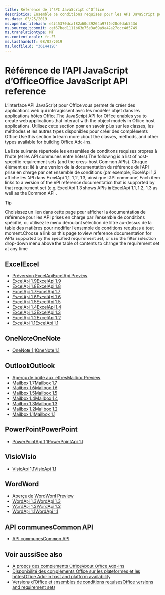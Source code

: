 ```yaml
---
title: Référence de l’API JavaScript d’Office
description: Ensemble de conditions requises pour les API JavaScript pour Office par hôte
ms.date: 07/25/2019
ms.openlocfilehash: e4b45370dcaf82a60d39264a97f1e28c0dab543d
ms.sourcegitcommit: ceb67bed1111b63e75e3a69a9a42a27ccc4d5749
ms.translationtype: MT
ms.contentlocale: fr-FR
ms.lasthandoff: 08/02/2019
ms.locfileid: "36144193"
---
```

# <a name="office-javascript-api-reference"></a><span data-ttu-id="2a2d4-103">Référence de l’API JavaScript d’Office</span><span class="sxs-lookup"><span data-stu-id="2a2d4-103">Office JavaScript API reference</span></span>

<span data-ttu-id="2a2d4-104">L’interface API JavaScript pour Office vous permet de créer des applications web qui interagissent avec les modèles objet dans les applications hôtes Office.</span><span class="sxs-lookup"><span data-stu-id="2a2d4-104">The JavaScript API for Office enables you to create web applications that interact with the object models in Office host applications.</span></span> <span data-ttu-id="2a2d4-105">Utilisez cette section pour en savoir plus sur les classes, les méthodes et les autres types disponibles pour créer des compléments Office.</span><span class="sxs-lookup"><span data-stu-id="2a2d4-105">Use this section to learn more about the classes, methods, and other types available for building Office Add-ins.</span></span>

<span data-ttu-id="2a2d4-106">La liste suivante répertorie les ensembles de conditions requises propres à l’hôte (et les API communes entre hôtes).</span><span class="sxs-lookup"><span data-stu-id="2a2d4-106">The following is a list of host-specific requirement sets (and the cross-host Common APIs).</span></span> <span data-ttu-id="2a2d4-107">Chaque élément est lié à une version de la documentation de référence de l’API prise en charge par cet ensemble de conditions (par exemple, ExcelApi 1,3 affiche les API dans ExcelApi 1,1, 1,2, 1,3, ainsi que l’API commune).</span><span class="sxs-lookup"><span data-stu-id="2a2d4-107">Each item links to a version of the API reference documentation that is supported by that requirement set (e.g. ExcelApi 1.3 shows APIs in ExcelApi 1.1, 1.2, 1.3 as well as the Common API).</span></span>

> [!TIP]
> <span data-ttu-id="2a2d4-108">Choisissez un lien dans cette page pour afficher la documentation de référence pour les API prises en charge par l’ensemble de conditions spécifié, ou utilisez le menu déroulant sélection de filtre au-dessus de la table des matières pour modifier l’ensemble de conditions requises à tout moment.</span><span class="sxs-lookup"><span data-stu-id="2a2d4-108">Choose a link on this page to view reference documentation for APIs supported by the specified requirement set, or use the filter selection drop-down menu above the table of contents to change the requirement set at any time.</span></span>

## <a name="excel"></a><span data-ttu-id="2a2d4-109">Excel</span><span class="sxs-lookup"><span data-stu-id="2a2d4-109">Excel</span></span>

- [<span data-ttu-id="2a2d4-110">Préversion ExcelApi</span><span class="sxs-lookup"><span data-stu-id="2a2d4-110">ExcelApi Preview</span></span>](/javascript/api/excel?view=excel-js-preview)
- [<span data-ttu-id="2a2d4-111">ExcelApi 1.9</span><span class="sxs-lookup"><span data-stu-id="2a2d4-111">ExcelApi 1.9</span></span>](/javascript/api/excel?view=excel-js-1.9)
- [<span data-ttu-id="2a2d4-112">ExcelApi 1.8</span><span class="sxs-lookup"><span data-stu-id="2a2d4-112">ExcelApi 1.8</span></span>](/javascript/api/excel?view=excel-js-1.8)
- [<span data-ttu-id="2a2d4-113">ExcelApi 1.7</span><span class="sxs-lookup"><span data-stu-id="2a2d4-113">ExcelApi 1.7</span></span>](/javascript/api/excel?view=excel-js-1.7)
- [<span data-ttu-id="2a2d4-114">ExcelApi 1.6</span><span class="sxs-lookup"><span data-stu-id="2a2d4-114">ExcelApi 1.6</span></span>](/javascript/api/excel?view=excel-js-1.6)
- [<span data-ttu-id="2a2d4-115">ExcelApi 1.5</span><span class="sxs-lookup"><span data-stu-id="2a2d4-115">ExcelApi 1.5</span></span>](/javascript/api/excel?view=excel-js-1.5)
- [<span data-ttu-id="2a2d4-116">ExcelApi 1.4</span><span class="sxs-lookup"><span data-stu-id="2a2d4-116">ExcelApi 1.4</span></span>](/javascript/api/excel?view=excel-js-1.4)
- [<span data-ttu-id="2a2d4-117">ExcelApi 1.3</span><span class="sxs-lookup"><span data-stu-id="2a2d4-117">ExcelApi 1.3</span></span>](/javascript/api/excel?view=excel-js-1.3)
- [<span data-ttu-id="2a2d4-118">ExcelApi 1.2</span><span class="sxs-lookup"><span data-stu-id="2a2d4-118">ExcelApi 1.2</span></span>](/javascript/api/excel?view=excel-js-1.2)
- [<span data-ttu-id="2a2d4-119">ExcelApi 1.1</span><span class="sxs-lookup"><span data-stu-id="2a2d4-119">ExcelApi 1.1</span></span>](/javascript/api/excel?view=excel-js-1.1)

## <a name="onenote"></a><span data-ttu-id="2a2d4-120">OneNote</span><span class="sxs-lookup"><span data-stu-id="2a2d4-120">OneNote</span></span>

- [<span data-ttu-id="2a2d4-121">OneNote 1,1</span><span class="sxs-lookup"><span data-stu-id="2a2d4-121">OneNote 1.1</span></span>](/javascript/api/onenote?view=onenote-js-1.1)

## <a name="outlook"></a><span data-ttu-id="2a2d4-122">Outlook</span><span class="sxs-lookup"><span data-stu-id="2a2d4-122">Outlook</span></span>

- [<span data-ttu-id="2a2d4-123">Aperçu de boîte aux lettres</span><span class="sxs-lookup"><span data-stu-id="2a2d4-123">Mailbox Preview</span></span>](/javascript/api/outlook?view=outlook-js-preview)
- [<span data-ttu-id="2a2d4-124">Mailbox 1.7</span><span class="sxs-lookup"><span data-stu-id="2a2d4-124">Mailbox 1.7</span></span>](/javascript/api/outlook?view=outlook-js-1.7)
- [<span data-ttu-id="2a2d4-125">Mailbox 1.6</span><span class="sxs-lookup"><span data-stu-id="2a2d4-125">Mailbox 1.6</span></span>](/javascript/api/outlook?view=outlook-js-1.6)
- [<span data-ttu-id="2a2d4-126">Mailbox 1.5</span><span class="sxs-lookup"><span data-stu-id="2a2d4-126">Mailbox 1.5</span></span>](/javascript/api/outlook?view=outlook-js-1.5)
- [<span data-ttu-id="2a2d4-127">Mailbox 1.4</span><span class="sxs-lookup"><span data-stu-id="2a2d4-127">Mailbox 1.4</span></span>](/javascript/api/outlook?view=outlook-js-1.4)
- [<span data-ttu-id="2a2d4-128">Mailbox 1.3</span><span class="sxs-lookup"><span data-stu-id="2a2d4-128">Mailbox 1.3</span></span>](/javascript/api/outlook?view=outlook-js-1.3)
- [<span data-ttu-id="2a2d4-129">Mailbox 1.2</span><span class="sxs-lookup"><span data-stu-id="2a2d4-129">Mailbox 1.2</span></span>](/javascript/api/outlook?view=outlook-js-1.2)
- [<span data-ttu-id="2a2d4-130">Mailbox 1.1</span><span class="sxs-lookup"><span data-stu-id="2a2d4-130">Mailbox 1.1</span></span>](/javascript/api/outlook?view=outlook-js-1.1)

## <a name="powerpoint"></a><span data-ttu-id="2a2d4-131">PowerPoint</span><span class="sxs-lookup"><span data-stu-id="2a2d4-131">PowerPoint</span></span>

- [<span data-ttu-id="2a2d4-132">PowerPointApi 1,1</span><span class="sxs-lookup"><span data-stu-id="2a2d4-132">PowerPointApi 1.1</span></span>](/javascript/api/powerpoint?view=powerpoint-js-1.1)

## <a name="visio"></a><span data-ttu-id="2a2d4-133">Visio</span><span class="sxs-lookup"><span data-stu-id="2a2d4-133">Visio</span></span>

- [<span data-ttu-id="2a2d4-134">VisioApi 1,1</span><span class="sxs-lookup"><span data-stu-id="2a2d4-134">VisioApi 1.1</span></span>](/javascript/api/visio?view=visio-js-1.1)

## <a name="word"></a><span data-ttu-id="2a2d4-135">Word</span><span class="sxs-lookup"><span data-stu-id="2a2d4-135">Word</span></span>

- [<span data-ttu-id="2a2d4-136">Aperçu de Word</span><span class="sxs-lookup"><span data-stu-id="2a2d4-136">Word Preview</span></span>](/javascript/api/word?view=word-js-preview)
- [<span data-ttu-id="2a2d4-137">WordApi 1.3</span><span class="sxs-lookup"><span data-stu-id="2a2d4-137">WordApi 1.3</span></span>](/javascript/api/word?view=word-js-1.3)
- [<span data-ttu-id="2a2d4-138">WordApi 1.2</span><span class="sxs-lookup"><span data-stu-id="2a2d4-138">WordApi 1.2</span></span>](/javascript/api/word?view=word-js-1.2)
- [<span data-ttu-id="2a2d4-139">WordApi 1.1</span><span class="sxs-lookup"><span data-stu-id="2a2d4-139">WordApi 1.1</span></span>](/javascript/api/word?view=word-js-1.1)

## <a name="common-api"></a><span data-ttu-id="2a2d4-140">API communes</span><span class="sxs-lookup"><span data-stu-id="2a2d4-140">Common API</span></span>

- [<span data-ttu-id="2a2d4-141">API communes</span><span class="sxs-lookup"><span data-stu-id="2a2d4-141">Common API</span></span>](/javascript/api/office?view=common-js)

## <a name="see-also"></a><span data-ttu-id="2a2d4-142">Voir aussi</span><span class="sxs-lookup"><span data-stu-id="2a2d4-142">See also</span></span>

- [<span data-ttu-id="2a2d4-143">À propos des compléments Office</span><span class="sxs-lookup"><span data-stu-id="2a2d4-143">About Office Add-ins</span></span>](/office/dev/add-ins/overview)
- [<span data-ttu-id="2a2d4-144">Disponibilité des compléments Office sur les plateformes et les hôtes</span><span class="sxs-lookup"><span data-stu-id="2a2d4-144">Office Add-in host and platform availability</span></span>](/office/dev/add-ins/overview/office-add-in-availability)
- [<span data-ttu-id="2a2d4-145">Versions d’Office et ensembles de conditions requises</span><span class="sxs-lookup"><span data-stu-id="2a2d4-145">Office versions and requirement sets</span></span>](/office/dev/add-ins/develop/office-versions-and-requirement-sets)
